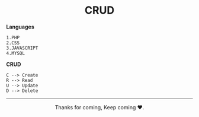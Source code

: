 
<h1 align="center">CRUD</h1>


**Languages**
```
1.PHP
2.CSS
3.JAVASCRIPT
4.MYSQL
```
**CRUD**
```
C --> Create
R --> Read
U --> Update
D --> Delete
```


<hr>
<p align="center">Thanks for coming, Keep coming ❤️.</p>